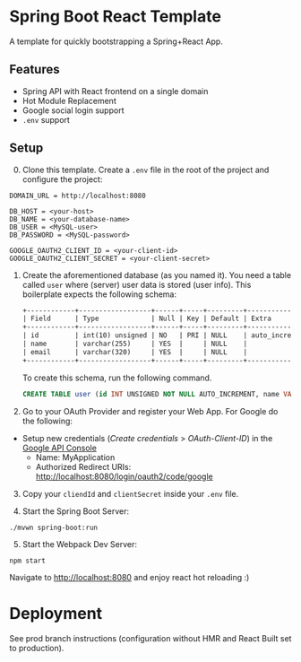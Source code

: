 # Spring Boot React Template

A template for quickly bootstrapping a Spring+React App.

## Features 

* Spring API with React frontend on a single domain
* Hot Module Replacement
* Google social login support
* `.env` support

## Setup

0. Clone this template. Create a `.env` file in the root of the project and configure the project:

```dotenv
DOMAIN_URL = http://localhost:8080

DB_HOST = <your-host>
DB_NAME = <your-database-name>
DB_USER = <MySQL-user>
DB_PASSWORD = <MySQL-password>

GOOGLE_OAUTH2_CLIENT_ID = <your-client-id>
GOOGLE_OAUTH2_CLIENT_SECRET = <your-client-secret>
```

1. Create the aforementioned database (as you named it). You need a table called `user` where (server) user data is stored (user info).
   This boilerplate expects the following schema:

   ```txt
   +------------+------------------+------+-----+---------+----------------+
   | Field      | Type             | Null | Key | Default | Extra          |
   +------------+------------------+------+-----+---------+----------------+
   | id         | int(10) unsigned | NO   | PRI | NULL    | auto_increment |
   | name       | varchar(255)     | YES  |     | NULL    |                |
   | email      | varchar(320)     | YES  |     | NULL    |                |
   +------------+------------------+------+-----+---------+----------------+
   ```

   To create this schema, run the following command.

   ```sql
   CREATE TABLE user (id INT UNSIGNED NOT NULL AUTO_INCREMENT, name VARCHAR(255), email VARCHAR(320), PRIMARY KEY (id));
   ```

2. Go to your OAuth Provider and register your Web App. For Google do the following:

- Setup new credentials (_Create credentials_ > _OAuth-Client-ID_) in the [Google API Console](https://console.developers.google.com/)
  - Name: MyApplication
  - Authorized Redirect URIs: [http://localhost:8080/login/oauth2/code/google](http://localhost:8080/login/oauth2/code/google)

3. Copy your `cliendId` and `clientSecret` inside your `.env` file.


4. Start the Spring Boot Server: 

```
./mvwn spring-boot:run
```

5. Start the Webpack Dev Server:

```
npm start
```

Navigate to [http://localhost:8080](http://localhost:8080) and enjoy react hot reloading :)

# Deployment

See prod branch instructions (configuration without HMR and React Built set to production).
